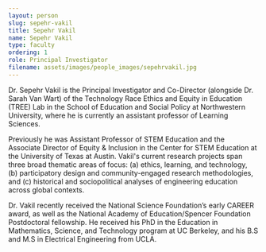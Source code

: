 ```yaml
---
layout: person
slug: sepehr-vakil
title: Sepehr Vakil
name: Sepehr Vakil
type: faculty
ordering: 1
role: Principal Investigator
filename: assets/images/people_images/sepehrvakil.jpg
---
```

Dr. Sepehr Vakil is the Principal Investigator and Co-Director (alongside Dr. Sarah Van Wart) of the Technology Race Ethics and Equity in Education (TREE) Lab in the School of Education and Social Policy at Northwestern University, where he is currently an assistant professor of Learning Sciences. 

Previously he was Assistant Professor of STEM Education and the Associate Director of Equity & Inclusion in the Center for STEM Education at the University of Texas at Austin. Vakil's current research projects span three broad thematic areas of focus: (a) ethics, learning, and technology, (b) participatory design and community-engaged research methodologies, and (c) historical and sociopolitical analyses of engineering education across global contexts. 

Dr. Vakil recently received the National Science Foundation’s early CAREER award, as well as the National Academy of Education/Spencer Foundation Postdoctoral fellowship. He received his PhD in the Education in Mathematics, Science, and Technology program at UC Berkeley, and his B.S and M.S in Electrical Engineering from UCLA.
